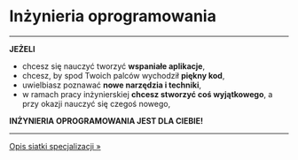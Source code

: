 # Inżynieria oprogramowania
---

**JEŻELI**

- chcesz się nauczyć tworzyć **wspaniałe aplikacje**,
- chcesz, by spod Twoich palców wychodził **piękny kod**,
- uwielbiasz poznawać **nowe narzędzia i techniki**,
- w ramach pracy inżynierskiej **chcesz stworzyć coś wyjątkowego**, a przy okazji nauczyć się czegoś nowego,

**INŻYNIERIA OPROGRAMOWANIA JEST DLA CIEBIE!**

---
[Opis siatki specjalizacji &raquo;](lista_modulow.md)
